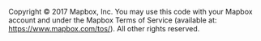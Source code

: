 Copyright © 2017 Mapbox, Inc.
You may use this code with your Mapbox account and under the Mapbox Terms of Service
(available at: https://www.mapbox.com/tos/). All other rights reserved.